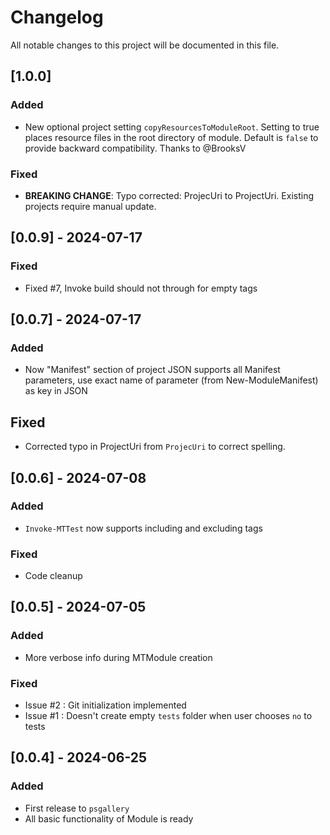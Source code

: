 # Changelog

All notable changes to this project will be documented in this file.

## [1.0.0]

### Added

- New optional project setting `copyResourcesToModuleRoot`. Setting to true places resource files in the root directory of module. Default is `false` to provide backward compatibility. Thanks to @BrooksV

### Fixed

- **BREAKING CHANGE**: Typo corrected: ProjecUri to ProjectUri. Existing projects require manual update.

## [0.0.9] - 2024-07-17

### Fixed

- Fixed #7, Invoke build should not through for empty tags

## [0.0.7] - 2024-07-17

### Added

- Now "Manifest" section of project JSON supports all Manifest parameters, use exact name of parameter (from New-ModuleManifest) as key in JSON

## Fixed

- Corrected typo in ProjectUri from `ProjecUri` to correct spelling.

## [0.0.6] - 2024-07-08

### Added

- `Invoke-MTTest` now supports including and excluding tags

### Fixed

- Code cleanup

## [0.0.5] - 2024-07-05

### Added

- More verbose info during MTModule creation

### Fixed

- Issue #2 : Git initialization implemented
- Issue #1 : Doesn't create empty `tests` folder when user chooses `no` to tests

## [0.0.4] - 2024-06-25

### Added
- First release to `psgallery`
- All basic functionality of Module is ready